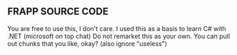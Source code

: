 FRAPP SOURCE CODE
-----------------
You are free to use this, I don't care. I used this as a basis to learn C# with .NET (microsoft on top chat)
Do not remarket this as your own. You can pull out chunks that you like, okay?
(also ignore "useless")
